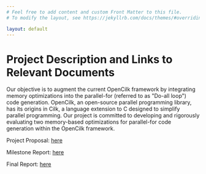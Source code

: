 ```yaml
---
# Feel free to add content and custom Front Matter to this file.
# To modify the layout, see https://jekyllrb.com/docs/themes/#overriding-theme-defaults

layout: default 
---
```

# Project Description and Links to Relevant Documents

Our objective is to augment the current OpenCilk framework by integrating memory optimizations into the parallel-for (referred to as "Do-all loop") code generation. OpenCilk, an open-source parallel programming library, has its origins in Cilk, a language extension to C designed to simplify parallel programming. Our project is committed to developing and rigorously evaluating two memory-based optimizations for parallel-for code generation within the OpenCilk framework.

Project Proposal:
[here](https://docs.google.com/document/d/1nVyRtqquyuxcUuS3wYoTAkXMOp8lEsZ0ul36lROG1nU/edit?usp=sharing)

Milestone Report:
[here](https://docs.google.com/document/d/1vS4VDoELZr3DO6feiS-x7z2b7K6LZ8NLsdyJkQlJAkk/edit?usp=sharing)

Final Report:
[here](https://docs.google.com/document/d/1SwZDwTJ4zf48DMJoi0cHwlneLmlX8ppv_eV_r3oj9yU/edit?usp=sharing)

